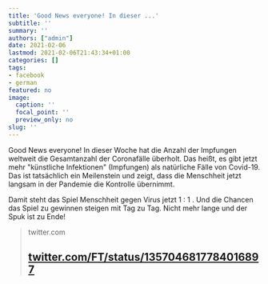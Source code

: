 ```yaml
---
title: 'Good News everyone! In dieser ...'
subtitle: ''
summary: ''
authors: ["admin"]
date: 2021-02-06
lastmod: 2021-02-06T21:43:34+01:00
categories: []
tags:
- facebook
- german
featured: no
image:
  caption: ''
  focal_point: ''
  preview_only: no
slug: ''
---
```

Good News everyone! In dieser Woche hat die Anzahl der Impfungen weltweit die Gesamtanzahl der Coronafälle überholt. Das heißt, es gibt jetzt mehr "künstliche Infektionen" (Impfungen) als natürliche Fälle von Covid-19. Das ist tatsächlich ein Meilenstein und zeigt, dass die Menschheit jetzt langsam in der Pandemie die Kontrolle übernimmt. 

Damit steht das Spiel Menschheit gegen Virus jetzt 1 : 1 . Und die Chancen das Spiel zu gewinnen steigen mit Tag zu Tag. Nicht mehr lange und der Spuk ist zu Ende!
> twitter.com
> ## [twitter.com/FT/status/1357046817784016897](https://twitter.com/FT/status/1357046817784016897)
>


